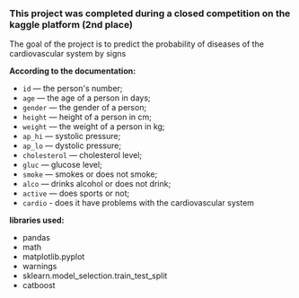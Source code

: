 ### This project was completed during a closed competition on the kaggle platform (2nd place)

The goal of the project is to predict the probability of diseases of the cardiovascular system by signs

<b>According to the documentation:</b>

- `id` — the person's number;
- `age` — the age of a person in days;
- `gender` — the gender of a person;
- `height` — height of a person in cm;
- `weight` — the weight of a person in kg;
- `ap_hi` — systolic pressure;
- `ap_lo` — dystolic pressure;
- `cholesterol` — cholesterol level;
- `gluc` — glucose level;
- `smoke` — smokes or does not smoke;
- `alco` — drinks alcohol or does not drink;
- `active` — does sports or not;
- `cardio` - does it have problems with the cardiovascular system

<b>libraries used:</b>

- pandas
- math
- matplotlib.pyplot
- warnings
- sklearn.model_selection.train_test_split
- catboost
